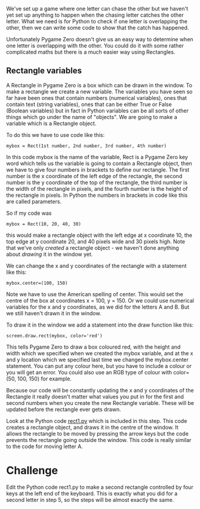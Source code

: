 We've set up a game where one letter can chase the other but we haven't yet set up anything to happen when the chasing letter catches the other letter. What we need is for Python to check if one letter is overlapping the other, then we can write some code to show that the catch has happened.

Unfortunately Pygame Zero doesn't give us an easy way to determine when one letter is overlapping with the other. You could do it with some rather complicated maths but there is a much easier way using Rectangles.

Rectangle variables
-------------------

A Rectangle in Pygame Zero is a box which can be drawn in the window. To make a rectangle we create a new variable. The variables you have seen so far have been ones that contain numbers (numerical variables), ones that contain text (string variables), ones that can be either True or False (Boolean variables) but in fact in Python variables can be all sorts of other things which go  under the name of "objects". We are going to make a variable which is a Rectangle object.

To do this we have to use code like this:

```mybox = Rect(1st number, 2nd number, 3rd number, 4th number)```

In this code mybox is the name of the variable, Rect is a Pygame Zero key word which tells us the variable is going to contain a Rectangle object, then we have to give four numbers in brackets to define our rectangle. The first number is the x coordinate of the left edge of the rectangle, the second number is the y coordinate of the top of the rectangle, the third number is the width of the rectangle in pixels, and the fourth number is the height of the rectangle in pixels. In Python the numbers in brackets in code like this are called parameters.

So if my code was

```mybox = Rect(10, 20, 40, 30)```

this would make a rectangle object with the left edge at x coordinate 10, the top edge at y coordinate 20, and 40 pixels wide and 30 pixels high. Note that we've only *created* a rectangle object - we haven't done anything about *drawing* it in the window yet.

We can change the x and y coordinates of the rectangle with a statement like this:

```mybox.center=(100, 150)```

Note we have to use the American spelling of center. This would set the centre of the box at coordinates x = 100, y = 150. Or we could use numerical variables for the x and y coordinates, as we did for the letters A and B. But we still haven't drawn it in the window.

To draw it in the window we add a statement into the draw function like this:

```screen.draw.rect(mybox, color='red')```

This tells Pygame Zero to draw a box coloured red, with the height and width which we specified when we created the mybox variable, and at the x and y location which we specified last time we changed the mybox.center statement. You can put any colour here, but you have to include a colour or you will get an error. You could also use an RGB type of colour with color=(50, 100, 150) for example.

Because our code will be constantly updating the x and y coordinates of the Rectangle it really doesn't matter what values you put in for the first and second numbers when you create the new Rectangle variable. These will be updated before the rectangle ever gets drawn.

Look at the Python code [rect1.py](rect1.py) which is included in this step. This code creates a rectangle object, and draws it in the centre of the window. It allows the rectangle to be moved by pressing the arrow keys but the code prevents the rectangle going outside the window. This code is really similar to the code for moving letter A.

Challenge
=========
Edit the Python code rect1.py to make a second rectangle controlled by four keys at the left end of the keyboard. This is exactly what you did for a second letter in step 5, so the steps will be almost exactly the same.

